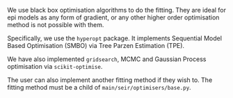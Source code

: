 We use black box optimisation algorithms to do the fitting. They are ideal for epi models as any form of gradient, or any other higher order optimisation method is not possible with them.

Specifically, we use the `hyperopt` package. It implements Sequential Model Based Optimisation (SMBO) via Tree Parzen Estimation (TPE). 

We have also implemented `gridsearch`, MCMC and Gaussian Process optimisation via `scikit-optimise`. 

The user can also implement another fitting method if they wish to. The fitting method must be a child of `main/seir/optimisers/base.py`.